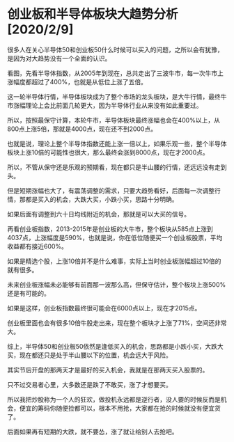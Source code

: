# 创业板和半导体板块大趋势分析 [2020/2/9]
[url]: (https://t.zsxq.com/UvVbEaU)

很多人在关心半导体50和创业板50什么时候可以买入的问题，之所以会有犹豫，是因为对大趋势没有一个全面的认识。

看图，先看半导体指数，从2005年到现在，总共走出了三波牛市，每一次牛市上涨幅度都超过了400%，也就是从低位上涨了五倍。

这一轮半导体行情，半导体板块成为了整个市场的龙头板块，是大牛行情，最终牛市涨幅理论上会比前面几轮更大，因为半导体行业从来没有如此重要过。

所以，按照最保守计算，本轮牛市，半导体板块最终涨幅也会在400%以上，从800点上涨5倍，那就是4000点，现在还不到2000点。

也就是说，理论上整个半导体指数还能上涨一倍以上，如果乐观一些，整个半导体板块上涨10倍的可能性也很大，那么最终会涨到8000点，现在才2000点。

所以，不管从保守还是乐观的预期看，现在都只是半山腰的行情，还远远没有走到头。

但是短期涨幅也大了，有震荡调整的需求，只要大趋势看好，后面每一次调整行情，那都是买入的机会，大跌大买，小跌小买，思路十分明确。

如果后面有调整到六十日均线附近的机会，那就是可以大买的信号。

再看创业板指数，2013-2015年是创业板的大牛市，整个板块从585点上涨到4037点，上涨幅度是590%，也就是说，你在低位随便买一个创业板股票，平均收益都有接近600%。

如果是精选个股，上涨10倍并不是什么难事，实际上当时创业板涨幅超过10倍的就有很多。

未来创业板涨幅未必能够有前面那一波那么高，但保守估计，整个板块上涨500%还是有可能的。

如果是这样，创业板指数最终很可能会在6000点以上，现在才2015点。

创业板里面也会有很多10倍牛股走出来，现在整个板块才上涨了71%，空间还非常大。

综上，半导体50和创业板50依然是逢低买入的机会，思路都是小跌小买，大跌大买，现在都还只是处于半山腰以下的位置，机会远大于风险。

其实节后开盘的那两天才是最好的买入机会，我就是在那两天买入股票的。

只不过交易者心里，大多数还是跌了不敢买，涨了才想要买。

所以我把炒股称为一个人的狂欢，做投机永远都是逆行者，没人要的时候反而是机会，便宜的筹码你随便捡都可以，根本不用抢，大家都在抢的时候就没有便宜货了。

后面如果再有短期的大跌，就不要怂，涨了就让给别人去抢吧。